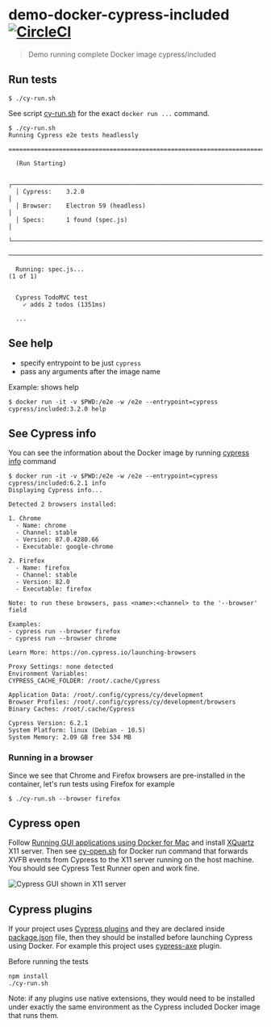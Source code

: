 # demo-docker-cypress-included [![CircleCI](https://circleci.com/gh/bahmutov/demo-docker-cypress-included/tree/master.svg?style=svg)](https://circleci.com/gh/bahmutov/demo-docker-cypress-included/tree/master)

> Demo running complete Docker image cypress/included

## Run tests

```shell
$ ./cy-run.sh
```

See script [cy-run.sh](cy-run.sh) for the exact `docker run ...` command.

```text
$ ./cy-run.sh
Running Cypress e2e tests headlessly

==============================================================================

  (Run Starting)

  ┌──────────────────────────────────────────────────────────────────────────┐
  │ Cypress:    3.2.0                                                        │
  │ Browser:    Electron 59 (headless)                                       │
  │ Specs:      1 found (spec.js)                                            │
  └──────────────────────────────────────────────────────────────────────────┘

──────────────────────────────────────────────────────────────────────────────

  Running: spec.js...                                                                      (1 of 1)


  Cypress TodoMVC test
    ✓ adds 2 todos (1351ms)

  ...
```

## See help

- specify entrypoint to be just `cypress`
- pass any arguments after the image name

Example: shows help

```shell
$ docker run -it -v $PWD:/e2e -w /e2e --entrypoint=cypress cypress/included:3.2.0 help
```

## See Cypress info

You can see the information about the Docker image by running [cypress info](https://on.cypress.io/command-line#cypress-info) command

```shell
$ docker run -it -v $PWD:/e2e -w /e2e --entrypoint=cypress cypress/included:6.2.1 info
Displaying Cypress info...

Detected 2 browsers installed:

1. Chrome
  - Name: chrome
  - Channel: stable
  - Version: 87.0.4280.66
  - Executable: google-chrome

2. Firefox
  - Name: firefox
  - Channel: stable
  - Version: 82.0
  - Executable: firefox

Note: to run these browsers, pass <name>:<channel> to the '--browser' field

Examples:
- cypress run --browser firefox
- cypress run --browser chrome

Learn More: https://on.cypress.io/launching-browsers

Proxy Settings: none detected
Environment Variables:
CYPRESS_CACHE_FOLDER: /root/.cache/Cypress

Application Data: /root/.config/cypress/cy/development
Browser Profiles: /root/.config/cypress/cy/development/browsers
Binary Caches: /root/.cache/Cypress

Cypress Version: 6.2.1
System Platform: linux (Debian - 10.5)
System Memory: 2.09 GB free 534 MB
```

### Running in a browser

Since we see that Chrome and Firefox browsers are pre-installed in the container, let's run tests using Firefox for example

```shell
$ ./cy-run.sh --browser firefox
```

## Cypress open

Follow [Running GUI applications using Docker for Mac](https://sourabhbajaj.com/blog/2017/02/07/gui-applications-docker-mac/) and install [XQuartz](https://www.xquartz.org) X11 server. Then see [cy-open.sh](cy-open.sh) for Docker run command that forwards XVFB events from Cypress to the X11 server running on the host machine. You should see Cypress Test Runner open and work fine.

![Cypress GUI shown in X11 server](images/cy-open.png)

## Cypress plugins

If your project uses [Cypress plugins](https://on.cypress.io/plugins) and they are declared inside [package.json](./package.json) file, then they should be installed before launching Cypress using Docker. For example this project uses [cypress-axe](https://github.com/component-driven/cypress-axe) plugin.

Before running the tests

```shell
npm install
./cy-run.sh
```

Note: if any plugins use native extensions, they would need to be installed under exactly the same environment as the Cypress included Docker image that runs them.
